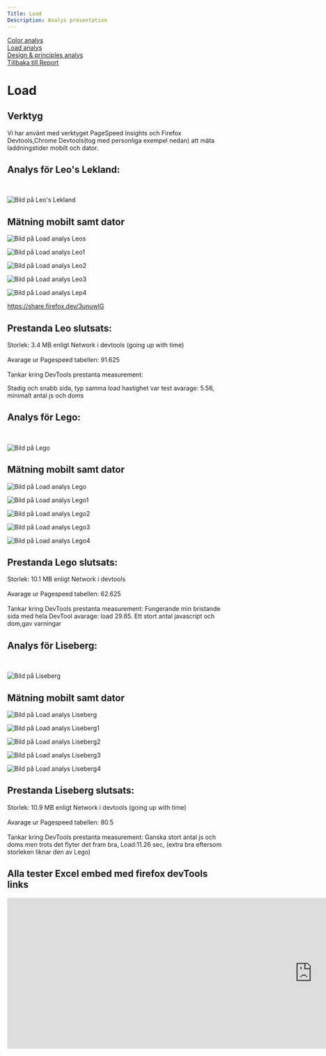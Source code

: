 ```yaml
---
Title: Load
Description: Analys presentation
---
```


<div class="main" role="main">
    <div class = "technology">
    <div class = flex-container2

  <aside>
  <div class="Color"><a href = "/~adde22/dbwebb-kurser/design/me/portfolio/analysis/01_colors">Color analys</a>
  </div>
  <div class="Load"><a href = "/~adde22/dbwebb-kurser/design/me/portfolio/analysis/02_load">Load analys</a>
  </div>
  <div class="Design"><a href = "/~adde22/dbwebb-kurser/design/me/portfolio/analysis/03_design_principles">Design & principles analys</a>
  </div>
  <div class="Color"><a href = "/~adde22/dbwebb-kurser/design/me/portfolio/analysis/index.md">Tillbaka till Report</a>
  </div>

</aside>
</div>
</div>

<h1 class="special"> Load </h1>

<h2>Verktyg</h2>

<p> Vi har använt med verktyget PageSpeed Insights och Firefox Devtools,Chrome Devtools(tog med personliga exempel nedan) att mäta laddningstider mobilt och dator.
</p>

<h2>Analys för Leo's Lekland:</h2>

<br>

![Bild på Leo's Lekland](%base_url%/image/leo.png?w=500&h=400&q=50&sharpen&strech)

<h2>Mätning mobilt samt dator</h2>

![Bild på Load analys Leos](%base_url%/image/psLeo.png?w=400&h=500&q=100&sharpen&strech)

![Bild på Load analys Leo1](%base_url%/image/Leo1.png?w=500&h=400&q=100&sharpen&strech)

![Bild på Load analys Leo2](%base_url%/image/Leo2.png?w=500&h=400&q=100&sharpen&strech)

![Bild på Load analys Leo3](%base_url%/image/Leo3.png?w=500&h=400&q=100&sharpen&strech)

![Bild på Load analys Lep4](%base_url%/image/toolLego.png?w=400&h=400&q=100&sharpen&strech)

https://share.firefox.dev/3unuwIG

<h2>Prestanda Leo slutsats:</h2>

<p> 
Storlek: 3.4 MB enligt Network i devtools (going up with time)
<br><br>
Avarage ur Pagespeed tabellen: 91.625 <br><br>
Tankar kring DevTools prestanta measurement:

Stadig och snabb sida, typ samma load hastighet var test avarage: 5.56, minimalt antal js och doms

</p>

<h2>Analys för Lego:</h2>
<br>

![Bild på Lego ](%base_url%/image/lego.png?w=500&h=400&q=50&sharpen&strech)

<h2>Mätning mobilt samt dator</h2>

![Bild på Load analys Lego](%base_url%/image/psLego.png?w=500&h=400&q=100&sharpen&strech)

![Bild på Load analys Lego1](%base_url%/image/Lego1.png?w=500&h=400&q=100&sharpen&strech)

![Bild på Load analys Lego2](%base_url%/image/Lego2.png?w=500&h=400&q=100&sharpen&strech)

![Bild på Load analys Lego3](%base_url%/image/Lego3.png?w=500&h=400&q=100&sharpen&strech)

![Bild på Load analys Lego4](%base_url%/image/toolLeo.png?w=400&h=400&q=100&sharpen&strech)

<h2>Prestanda Lego slutsats:</h2>

<p> 
Storlek: 10.1 MB enligt Network i devtools
<br><br>
Avarage ur Pagespeed tabellen: 62.625 <br><br>
Tankar kring DevTools prestanta measurement:
Fungerande min bristande sida med hela DevTool avarage: load 29.65. Ett stort antal javascript och dom,gav varningar
 </p>

<h2>Analys för Liseberg:</h2>
<br>

![Bild på Liseberg ](%base_url%/image/liseberg.png?w=500&h=400&q=50&sharpen&strech)

<h2>Mätning mobilt samt dator</h2>

![Bild på Load analys Liseberg](%base_url%/image/psLiseberg.png?w=500&h=400&q=100&sharpen&strech)

![Bild på Load analys Liseberg1](%base_url%/image/Liseberg1.png?w=500&h=400&q=100&sharpen&strech)

![Bild på Load analys Liseberg2](%base_url%/image/Liseberg2.png?w=500&h=400&q=100&sharpen&strech)

![Bild på Load analys Liseberg3](%base_url%/image/Liseberg3.png?w=500&h=400&q=100&sharpen&strech)

![Bild på Load analys Liseberg4](%base_url%/image/toolLiseberg.png?w=400&h=400&q=100&sharpen&strech)

<h2>Prestanda Liseberg slutsats:</h2>

<p> 
Storlek: 10.9 MB enligt Network i devtools (going up with time)
<br><br>
Avarage ur Pagespeed tabellen: 80.5
<br><br>
Tankar kring DevTools prestanta measurement:
Ganska stort antal js och doms men trots det flyter det fram bra, Load:11.26 sec, (extra bra eftersom storleken liknar den av Lego)
</p>

<h2>Alla tester Excel embed med firefox devTools links</h2>
<div class ="analysLoad">
<iframe width="1400" height="346" frameborder="0" scrolling="no" src="https://ltuse-my.sharepoint.com/personal/adrded-1_student_ltu_se/_layouts/15/Doc.aspx?sourcedoc={dea14fd8-2412-4ded-91e9-68df7c7da33f}&action=embedview&wdAllowInteractivity=False&wdHideGridlines=True&wdHideHeaders=True&wdDownloadButton=True&wdInConfigurator=True&wdInConfigurator=True&edesNext=true&edrtees6=false&resen=false"></iframe>
</div>
